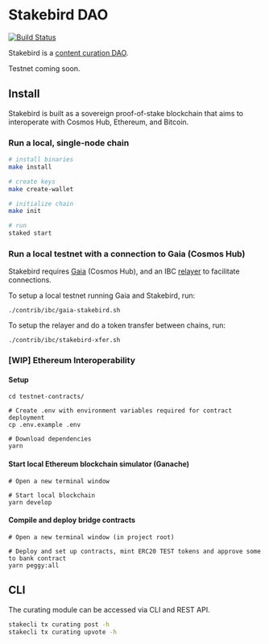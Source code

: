 # Stakebird DAO

[![Build Status](https://ci.publicawesome.com/api/badges/public-awesome/stakebird/status.svg)](https://ci.publicawesome.com/public-awesome/stakebird)

Stakebird is a [content curation DAO](https://ethresear.ch/t/prediction-markets-for-content-curation-daos/1312).

Testnet coming soon.

## Install

Stakebird is built as a sovereign proof-of-stake blockchain that aims to interoperate with Cosmos Hub, Ethereum, and Bitcoin. 

### Run a local, single-node chain

```sh
# install binaries
make install

# create keys
make create-wallet

# initialize chain
make init

# run
staked start
```

### Run a local testnet with a connection to Gaia (Cosmos Hub)

Stakebird requires [Gaia](https://github.com/cosmos/gaia) (Cosmos Hub), and an IBC [relayer](https://github.com/iqlusioninc/relayer) to facilitate connections.

To setup a local testnet running Gaia and Stakebird, run:
```
./contrib/ibc/gaia-stakebird.sh
```

To setup the relayer and do a token transfer between chains, run:
```
./contrib/ibc/stakebird-xfer.sh
```

### [WIP] Ethereum Interoperability

#### Setup
```shell script
cd testnet-contracts/

# Create .env with environment variables required for contract deployment
cp .env.example .env

# Download dependencies
yarn
```

#### Start local Ethereum blockchain simulator (Ganache)
```shell script
# Open a new terminal window

# Start local blockchain
yarn develop
```

#### Compile and deploy bridge contracts
```shell script
# Open a new terminal window (in project root)

# Deploy and set up contracts, mint ERC20 TEST tokens and approve some to bank contract
yarn peggy:all
```

## CLI
The curating module can be accessed via CLI and REST API.

```sh
stakecli tx curating post -h
stakecli tx curating upvote -h
```

